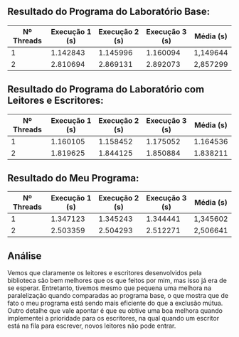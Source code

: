 ## Resultado do Programa do Laboratório Base:
| Nº Threads | Execução 1 (s) | Execução 2 (s) | Execução 3 (s) | Média (s)|
|--- |--- |--- |--- |--- |
| 1 | 1.142843 | 1.145996 |1.160094 |1,149644 |
| 2 | 2.810694 | 2.869131 |2.892073 |2,857299 |

## Resultado do Programa do Laboratório com Leitores e Escritores:

| Nº Threads | Execução 1 (s) | Execução 2 (s) | Execução 3 (s) | Média (s)|
|--- |--- |--- |--- |--- |
| 1 | 1.160105 | 1.158452 |1.175052 |1.164536 |
| 2 | 1.819625 | 1.844125 |1.850884 |1.838211 |


## Resultado do Meu Programa:

| Nº Threads | Execução 1 (s) | Execução 2 (s) | Execução 3 (s) | Média (s)|
|--- |--- |--- |--- |--- |
| 1 | 1.347123 | 1.345243 |1.344441 |1,345602 |
| 2 | 2.503359 | 2.504293 |2.512271 |2,506641 |

## Análise
Vemos que claramente os leitores e escritores desenvolvidos pela biblioteca são bem melhores que os que feitos por mim, mas isso já era de se esperar. Entretanto, tivemos mesmo que pequena uma melhora na paralelização quando comparadas ao programa base, o que mostra que de fato o meu programa está sendo mais eficiente do que a exclusão mútua. Outro detalhe que vale apontar é que eu obtive uma boa melhora quando implementei a prioridade para os escritores, na qual quando um escritor está na fila para escrever, novos leitores não pode entrar.
